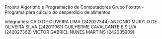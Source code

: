 Projeto Algoritmo e Programação de Computadores 
Grupo Foxtrot - Programa para cálculo do desperdício de alimentos

Integrantes:
CAIO DE OLIVEIRA LIMA (242027344)
ANTONIO MURYLO DE OLIVEIRA SILVA (242011961) 
GUILHERME CAVALCANTE E SILVA (242027362)
VICTOR GABRIEL NUNES MARTINS (242035909) 

